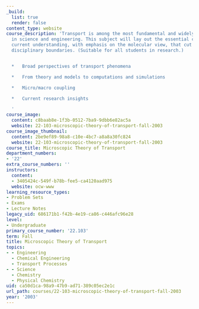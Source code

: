 ```yaml
---
_build:
  list: true
  render: false
content_type: website
course_description: 'Transport is among the most fundamental and widely studied phenomena
  in science and engineering. This subject will lay out the essential concepts and
  current understanding, with emphasis on the molecular view, that cut across all
  disciplinary boundaries. (Suitable for all students in research.)


  *   Broad perspectives of transport phenomena

  *   From theory and models to computations and simulations

  *   Micro/macro coupling

  *   Current research insights

  '
course_image:
  content: c8baab8e-1f3b-0512-7ba9-9dbb6e82ac5a
  website: 22-103-microscopic-theory-of-transport-fall-2003
course_image_thumbnail:
  content: 2be9ef89-98a8-c10e-4bc7-a8a8a30fc824
  website: 22-103-microscopic-theory-of-transport-fall-2003
course_title: Microscopic Theory of Transport
department_numbers:
- '22'
extra_course_numbers: ''
instructors:
  content:
  - 3405424c-549f-b78b-fee5-ca4120aad975
  website: ocw-www
learning_resource_types:
- Problem Sets
- Exams
- Lecture Notes
legacy_uid: 686171b1-f42b-4e19-ca86-c446afc96e28
level:
- Undergraduate
primary_course_number: '22.103'
term: Fall
title: Microscopic Theory of Transport
topics:
- - Engineering
  - Chemical Engineering
  - Transport Processes
- - Science
  - Chemistry
  - Physical Chemistry
uid: ca50d1ca-98a9-47b9-ad71-389c05ec2e1c
url_path: courses/22-103-microscopic-theory-of-transport-fall-2003
year: '2003'
---
```

